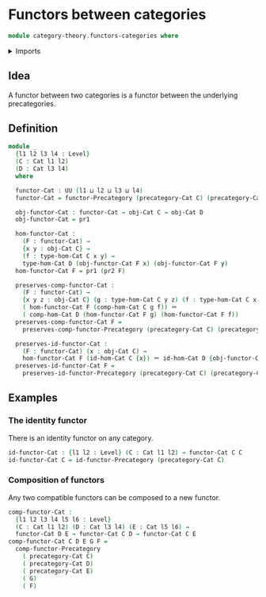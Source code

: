 # Functors between categories

```agda
module category-theory.functors-categories where
```

<details><summary>Imports</summary>

```agda
open import category-theory.categories
open import category-theory.functors-precategories

open import foundation.dependent-pair-types
open import foundation.identity-types
open import foundation.universe-levels
```

</details>

## Idea

A functor between two categories is a functor between the underlying
precategories.

## Definition

```agda
module _
  {l1 l2 l3 l4 : Level}
  (C : Cat l1 l2)
  (D : Cat l3 l4)
  where

  functor-Cat : UU (l1 ⊔ l2 ⊔ l3 ⊔ l4)
  functor-Cat = functor-Precategory (precategory-Cat C) (precategory-Cat D)

  obj-functor-Cat : functor-Cat → obj-Cat C → obj-Cat D
  obj-functor-Cat = pr1

  hom-functor-Cat :
    (F : functor-Cat) →
    {x y : obj-Cat C} →
    (f : type-hom-Cat C x y) →
    type-hom-Cat D (obj-functor-Cat F x) (obj-functor-Cat F y)
  hom-functor-Cat F = pr1 (pr2 F)

  preserves-comp-functor-Cat :
    (F : functor-Cat) →
    {x y z : obj-Cat C} (g : type-hom-Cat C y z) (f : type-hom-Cat C x y) →
    ( hom-functor-Cat F (comp-hom-Cat C g f)) ＝
    ( comp-hom-Cat D (hom-functor-Cat F g) (hom-functor-Cat F f))
  preserves-comp-functor-Cat F =
    preserves-comp-functor-Precategory (precategory-Cat C) (precategory-Cat D) F

  preserves-id-functor-Cat :
    (F : functor-Cat) (x : obj-Cat C) →
    hom-functor-Cat F (id-hom-Cat C {x}) ＝ id-hom-Cat D {obj-functor-Cat F x}
  preserves-id-functor-Cat F =
    preserves-id-functor-Precategory (precategory-Cat C) (precategory-Cat D) F
```

## Examples

### The identity functor

There is an identity functor on any category.

```agda
id-functor-Cat : {l1 l2 : Level} (C : Cat l1 l2) → functor-Cat C C
id-functor-Cat C = id-functor-Precategory (precategory-Cat C)
```

### Composition of functors

Any two compatible functors can be composed to a new functor.

```agda
comp-functor-Cat :
  {l1 l2 l3 l4 l5 l6 : Level}
  (C : Cat l1 l2) (D : Cat l3 l4) (E : Cat l5 l6) →
  functor-Cat D E → functor-Cat C D → functor-Cat C E
comp-functor-Cat C D E G F =
  comp-functor-Precategory
    ( precategory-Cat C)
    ( precategory-Cat D)
    ( precategory-Cat E)
    ( G)
    ( F)
```
